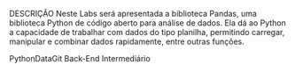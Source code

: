 
DESCRIÇÃO
Neste Labs será apresentada a biblioteca Pandas, uma biblioteca Python de código aberto para análise de dados. Ela dá ao Python a capacidade de trabalhar com dados do tipo planilha, permitindo carregar, manipular e combinar dados rapidamente, entre outras funções.

PythonDataGit
Back-End
Intermediário
